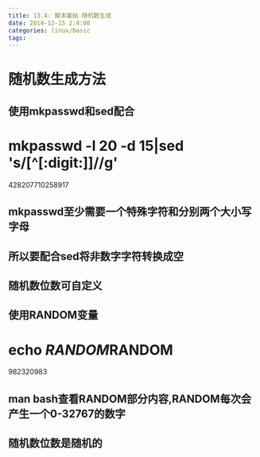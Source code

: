 ```yaml
---
title: 13.4: 脚本基础-随机数生成
date: 2014-12-15 2:4:00
categories: linux/basic
tags:
---
```

 
随机数生成方法
==============================================
## 使用mkpasswd和sed配合
 
# mkpasswd -l 20 -d 15|sed 's/[^[:digit:]]//g'
428207710258917
## mkpasswd至少需要一个特殊字符和分别两个大小写字母
## 所以要配合sed将非数字字符转换成空
## 随机数位数可自定义
 
 
## 使用RANDOM变量
 
# echo $RANDOM$RANDOM
982320983
## man bash查看RANDOM部分内容,RANDOM每次会产生一个0-32767的数字
## 随机数位数是随机的 
